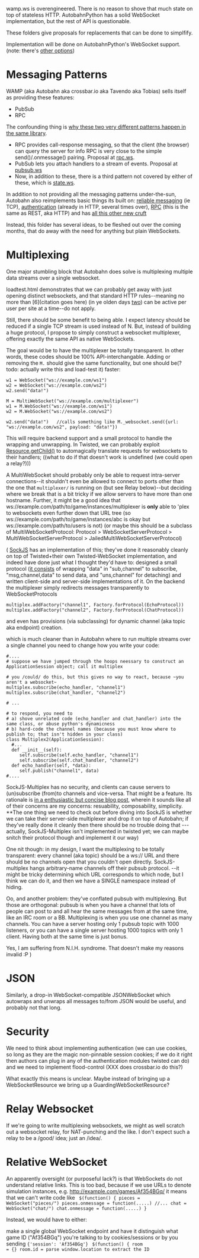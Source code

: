 wamp.ws is overengineered. There is no reason to shove that much state on top of stateless HTTP.
AutobahnPython has a solid WebSocket implementation,
but the rest of API is questionable.

These folders give proposals for replacements that can be done to simplfify.

Implementation will be done on AutobahnPython's WebSocket support.
(note: there's [other options](../../wiki/Platforms-and-APIs.md#networking))

Messaging Patterns
==================

WAMP (aka Autobahn aka crossbar.io aka Tavendo aka Tobias) sells itself as providing these features:

* PubSub
* RPC

The confounding thing is [why these two very different patterns happen in the same library](http://wamp.ws/faq/#why_rpc_and_pubsub).

* RPC provides call-response messaging, so that the client (the browser) can query the server for info
RPC is very close to the simple send()/.onmessage() pairing.
Proposal at [rpc.ws](rpc.ws).
* PubSub lets you attach handlers to a stream of events. Proposal at [pubsub.ws](pubsub.ws/)
* Now, in addition to these, there is a third pattern not covered by either of these, which is [state.ws](state.ws/).

In addition to not providing all the messaging patterns under-the-sun, Autobahn also reimplements basic things its built on: [reliable messaging](https://github.com/tavendo/WAMP/blob/master/spec/basic.md#realms-sessions-and-transports) (ie TCP), [authentication](https://github.com/tavendo/WAMP/blob/master/spec/basic.md#realms-sessions-and-transports) (already in HTTP, several times over), [RPC](https://github.com/tavendo/WAMP/blob/master/spec/basic.md#remote-procedure-calls) (this is the same as REST, aka HTTP) and has [all this other new cruft](https://github.com/tavendo/WAMP/blob/master/spec/advanced.md#subscriber-meta-events)

Instead, this folder has several ideas, to be fleshed out over the coming months, that do away with the need for anything but plain WebSockets.

Multiplexing
============

One major stumbling block that Autobahn does solve is multiplexing multiple data streams over a single websocket.

loadtest.html demonstrates that we can probably get away with just opening distinct websockets,
and that standard HTTP rules--meaning no more than [6](citation goes here) (in ye olden days [two](FIXME))
can be active per user per site at a time--do not apply. 

Still, there should be some benefit to being able. I expect latency should be reduced if a single TCP stream is used instead of N. But, instead of building a huge protocol, 
I propose to simply construct a websocket multiplexer, offering exactly the same API as native WebSockets.

The goal would be to have the multiplexer be totally transparent. In other words, these codes should be 100% API-interchangable. Adding or removing the <code>M.</code> should give the same functionality, but one should be(? todo: actually write this and load-test it) faster:
```
w1 = WebSocket("ws://example.com/ws1")
w2 = WebSocket("ws://example.com/ws2")
w2.send("data!")
```

```
M = MultiWebSocket("ws://example.com/multiplexer")
w1 = M.WebSocket("ws://example.com/ws1")
w2 = M.WebSocket("ws://example.com/ws2")

w2.send("data!")   //calls something like M._websocket.send({url: "ws://example.com/ws2", payload: "data!"})
```


This will require backend support and a small protocol to handle the wrapping and unwrapping. In Twisted, we can probably exploit [Resource.getChild()](https://twistedmatrix.com/documents/current/api/twisted.web.resource.Resource.html#getChild) to automagically translate requests for websockets to their handlers; ((what to do if that doesn't work is undefined (we could open a relay?)))


A MultiWebSocket should probably only be able to request intra-server connections--it shouldn't even be allowed to connect to ports other than the one that ```multiplexer/``` is running on (but see Relay below)--but deciding where we break that is a bit tricky if we allow servers to have more than one hostname. Further, it might be a good idea that ws://example.com/path/to/game/instances/multiplexer is **only** able to 'plex to websockets even further down that URL tree (so ws://example.com/path/to/game/instances/abc is okay but ws://example.com/path/to/users is not) (or maybe this should be a subclass of MultiWebSocketProtocol: Protocol > WebSocketServerProtocol > MultiWebSocketServerProtocol > JailedMultiWebSocketServerProtocol)


(
[SockJS](https://github.com/sockjs/websocket-multiplex) has an implementation of this; they've done it reasonably cleanly on top of Twisted+their own Twisted-WebSocket implementation, and indeed have done just what I thought they'd have to: designed a small protocol ([it consists](https://github.com/sockjs/websocket-multiplex/blob/master/multiplex_client.js) of wrapping "data" in "sub,channel" to subscribe, "msg,channel,data" to send data, and "uns,channel" for detaching) and written client-side and server-side implementations of it. On the backend the multiplexer simply redirects messages transparently to WebSocketProtocols
```
multiplex.addFactory("channel1", Factory.forProtocol(EchoProtocol))
multiplex.addFactory("channel2", Factory.forProtocol(ChatProtocol))
```
and even has provisions (via subclassing) for dynamic channel (aka topic aka endpoint) creation.

which is much cleaner than in Autobahn where to run multiple streams over a single channel you need to change how you write your code:
```
#....
# suppose we have jumped through the hoops neessary to construct an ApplicationSession object; call it multiplex

# you /could/ do this, but this gives no way to react, because ~you aren't a websocket~
multiplex.subscribe(echo_handler, "channel1") 
multiplex.subscribe(chat_handler, "channel2") 

# ...

# to respond, you need to
# a) shove unrelated code (echo_handler and chat_handler) into the same class, or abuse python's dynamicness
# b) hard-code the channel names (because you must know where to publish to; that isn't hidden in your class)
class Multiplex2(ApplicationSession):
  #...
  def __init__(self):
     self.subscribe(self.echo_handler, "channel1")
     self.subscribe(self.chat_handler, "channel2")
  def echo_handler(self, *data):
     self.publish("channel1", data)
#....
```

SockJS-Multiplex has no security, and clients can cause servers to (un)subscribe (from)to channels and vice-versa. That might be a feature.
Its rationale is [in a enthusiastic but concise blog post](https://www.rabbitmq.com/blog/2012/02/23/how-to-compose-apps-using-websockets/), wherein it sounds like all of their concerns are my concerns: resuability, composability, simplicity. **The one thing we need to check out before diving into SockJS is whether we can take their server-side multiplexer and drop it on top of Autobahn; if they've really done it cleanly then there should be no trouble doing that --- actually, SockJS-Multiplex isn't implemented in twisted yet; we can maybe snitch their protocol though and implement it our way)

One nit though: in my design, I want the multiplexing to be totally transparent: every channel (aka topic) should be a ws:// URL and there should be no channels open that you couldn't open directly. SockJS-multiplex hangs arbitrary-name channels off their pubsub protocol. --it might be tricky determining which URL corresponds to which node, but I think we can do it, and then we have a SINGLE namespace instead of hiding.

Oo, and another problem: they've conflated pubsub with multiplexing. But those are orthogonal: pubsub is when you have a channel that lots of people can post to and all hear the same messages from at the same time, like an IRC room or a BB. Multiplexing is when you use one channel as many channels. You can have a server hosting only 1 pubsub topic with 1000 listeners, or you can have a single server hosting 1000 topics with only 1 client. Having both at the same time is just bonus.

Yes, I am suffering from N.I.H. syndrome. That doesn't make my reasons invalid :P
)

JSON
====

Similarly, a drop-in WebSocket-compatible JSONWebSocket which autowraps and unwraps all messages to/from JSON would be useful, and probably not that long.


Security
========

We need to think about implementing authentication (we can use cookies, so long as they are the magic non-pinnable session cookies; if we do it right then authors can plug in any of the authentication modules twisted can do) and we need to implement flood-control (XXX does crossbar.io do this?)

What exactly this means is unclear. Maybe instead of bringing up a WebSocketResource we bring up a GuardingWebSocketResource?


Relay Websocket
================

If we're going to write multiplexing websockets, we might as well scratch out a websocket relay, for NAT-punching and the like. I don't expect such a relay to be a /good/ idea; just an /idea/.


Relative WebSocket
==================

An apparently oversight (or purposeful lack?) is that WebSockets do not understand relative links.
This is too bad, because if we use URLs to denote simulation instances, e.g. http://example.com/games/Af354BGq/
it means that we can't write code like
<code>
$(function() {
  pieces = WebSocket("pieces/")
  pieces.onmessage = function(.....)
  //...
  chat = WebSocket("chat/")
  chat.onmessage = function(.....)
}
</code>

Instead, we would have to either:

 make a single global WebSocket endpoint and have it distinguish what
game ID ("Af354BGq") you're talking to by cookies/sessions or by you sending <code>{'session': 'Af354BGq'}</code>
<code>
$(function() {
  room = {}
  room.id = parse window.location to extract the ID
  
